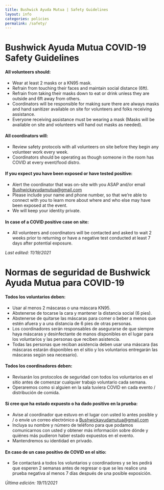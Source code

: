 ```yaml
---
title: Bushwick Ayuda Mutua | Safety Guidelines
layout: info
categories: policies
permalink: /safety/
---
```


<div class="eng lang-text active" markdown="1">

# Bushwick Ayuda Mutua COVID-19 Safety Guidelines

#### All volunteers should:
- Wear at least 2 masks or a KN95 mask.
- Refrain from touching their faces and maintain social distance (6ft).
- Refrain from taking their masks down to eat or drink unless they are outside and 6ft away from others. 
- Coordinators will be responsible for making sure there are always masks and hand sanitizer available on site for volunteers and folks receiving assistance.
- Everyone receiving assistance must be wearing a mask (Masks will be available on site and volunteers will hand out masks as needed).

#### All coordinators will:
- Review safety protocols with all volunteers on site before they begin any volunteer work every week.
- Coordinators should be operating as though someone in the room has COVID at every event/food distro.

####  If you expect you have been exposed or have tested positive: 
- Alert the coordinator that was on-site with you ASAP and/or email Bushwickayudamutua@gmail.com 
- Please include your name and phone number, so that we’re able to connect with you to learn more about where and who else may have been exposed at the event. 
- We will keep your identity private. 

#### In case of a COVID positive case on site:
- All volunteers and coordinators will be contacted and asked to wait 2 weeks prior to returning or have a negative test conducted at least 7 days after potential exposure.

_Last edited: 11/19/2021_

</div>

<div class="span lang-text" markdown="1">

# Normas de seguridad de Bushwick Ayuda Mutua para COVID-19 

#### Todos los voluntarios deben:
-  Usar al menos 2 máscaras o una máscara KN95.
- Abstenerse de tocarse la cara y mantener la distancia social (6 pies).
- Abstenerse de quitarse las máscaras para comer o beber a menos que estén afuera y a una distancia de 6 pies de otras personas.
- Los coordinadores serán responsables de asegurarse de que siempre haya máscaras y desinfectante de manos disponibles en el lugar para los voluntarios y las personas que reciben asistencia.
- Todas las personas que reciban asistencia deben usar una máscara (las máscaras estarán disponibles en el sitio y los voluntarios entregarán las máscaras según sea necesario).

#### Todos los coordinadores deben:
- Revisarán los protocolos de seguridad con todos los voluntarios en el sitio antes de comenzar cualquier trabajo voluntario cada semana.  
- Operaremos como si alguien en la sala tuviera COVID en cada evento / distribución de comida.

#### Si cree que ha estado expuesto o ha dado positivo en la prueba:
- Avise al coordinador que estuvo en el lugar con usted lo antes posible y / o envíe un correo electrónico a Bushwickayudamutua@gmail.com
- Incluya su nombre y número de teléfono para que podamos comunicarnos con usted y obtener más información sobre dónde y quiénes más pudieron haber estado expuestos en el evento.
- Mantendremos su identidad en privado.

#### En caso de un caso positivo de COVID en el sitio:
- Se contactará a todos los voluntarios y coordinadores y se les pedirá que esperen 2 semanas antes de regresar o que se les realice una prueba negativa al menos 7 días después de una posible exposición.

_Última edición: 19/11/2021_

</div>